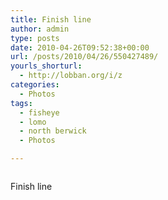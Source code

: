 ```yaml
---
title: Finish line
author: admin
type: posts
date: 2010-04-26T09:52:38+00:00
url: /posts/2010/04/26/550427489/
yourls_shorturl:
  - http://lobban.org/i/z
categories:
  - Photos
tags:
  - fisheye
  - lomo
  - north berwick
  - Photos

---
```

<div class="figure">
  <img src="http://andy.lobban.org/photo/1280/550427489/1/tumblr_l1ha3qWn0D1qzrl7b" alt="" />
</div>

Finish line